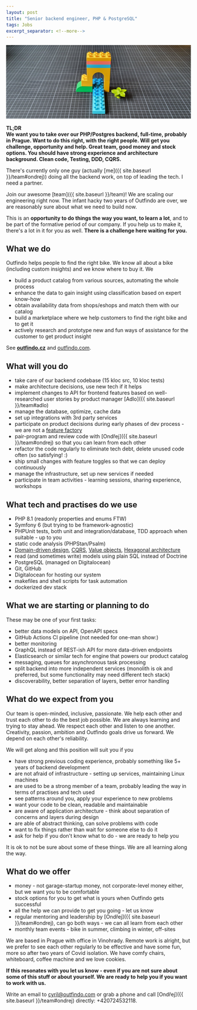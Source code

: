 ```yaml
---
layout: post
title: "Senior backend engineer, PHP & PostgreSQL"
tags: Jobs
excerpt_separator: <!--more-->
---
```


![Team](/assets/bricks/1.jpg)
<br>

**TL;DR**   
**We want you to take over our PHP/Postgres backend, full-time, probably in Prague. Want to do this right, with the right people. Will get you challenge, opportunity and help. Great team, good money and stock options. You should have strong experience and architecture background. Clean code, Testing, DDD, CQRS.**

<!--more-->

There's currently only one guy (actually [me]({{ site.baseurl }}/team#ondrej)) doing all the backend work, on top of leading the tech.
I need a partner.

Join our awesome [team]({{ site.baseurl }}/team)! We are scaling our engineering right now.
The infant hacky two years of Outfindo are over, we are reasonably sure about what we need to build now.

This is an **opportunity to do things the way you want, to learn a lot**, and to be part of the formative period of our company.
If you help us to make it, there's a lot in it for you as well. **There is a challenge here waiting for you.**

## What we do

Outfindo helps people to find the right bike. We know all about a bike (including custom insights) and we know where to buy it. We
* build a product catalog from various sources, automating the whole process
* enhance the data to gain insight using classification based on expert know-how
* obtain availability data from shops/eshops and match them with our catalog
* build a marketplace where we help customers to find the right bike and to get it
* actively research and prototype new and fun ways of assistance for the customer to get product insight

See **[outfindo.cz](https://outfindo.cz)** and [outfindo.com](https://outfindo.com).

## What will you do

* take care of our backend codebase (15 kloc src, 10 kloc tests)
* make architecture decisions, use new tech if it helps
* implement changes to API for frontend features based on well-researched user stories by product manager [Adlo]({{ site.baseurl }}/team#adlo)
* manage the database, optimize, cache data
* set up integrations with 3rd party services
* participate on product decisions during early phases of dev process - we are not a [feature factory](https://cutle.fish/blog/12-signs-youre-working-in-a-feature-factory)
* pair-program and review code with [Ondřej]({{ site.baseurl }}/team#ondrej) so that you can learn from each other
* refactor the code regularly to eliminate tech debt, delete unused code often (so satisfying! :)
* ship small changes with feature toggles so that we can deploy continuously
* manage the infrastructure, set up new services if needed
* participate in team activities - learning sessions, sharing experience, workshops

## What tech and practises do we use

* PHP 8.1 (readonly properties and enums FTW)
* Symfony 6 (but trying to be framework-agnostic)
* PHPUnit tests, both unit and integration/database, TDD approach when suitable - up to you
* static code analysis (PHPStan/Psalm)
* [Domain-driven design](https://martinfowler.com/tags/domain%20driven%20design.html), [CQRS](https://martinfowler.com/bliki/CQRS.html), [Value objects](https://martinfowler.com/bliki/ValueObject.html), [Hexagonal architecture](https://matthiasnoback.nl/2017/07/layers-ports-and-adapters-part-1-introduction/)
* read (and sometimes write) models using plain SQL instead of Doctrine
* PostgreSQL (managed on Digitalocean)
* Git, GitHub
* Digitalocean for hosting our system
* makefiles and shell scripts for task automation
* dockerized dev stack

## What we are starting or planning to do

These may be one of your first tasks:
* better data models on API, OpenAPI specs
* GitHub Actions CI pipeline (not needed for one-man show:)
* better monitoring
* GraphQL instead of REST-ish API for more data-driven endpoints
* Elasticsearch or similar tech for engine that powers our product catalog
* messaging, queues for asynchronous task processing
* split backend into more independent services (monolith is ok and preferred, but some functionality may need different tech stack)
* discoverability, better separation of layers, better error handling

## What do we expect from you

Our team is open-minded, inclusive, passionate. We help each other and trust each other to do the best job possible.
We are always learning and trying to stay ahead. We respect each other and listen to one another.
Creativity, passion, ambition and Outfindo goals drive us forward. We depend on each other's reliability.

We will get along and this position will suit you if you

* have strong previous coding experience, probably something like 5+ years of backend development
* are not afraid of infrastructure - setting up services, maintaining Linux machines
* are used to be a strong member of a team, probably leading the way in terms of practises and tech used
* see patterns around you, apply your experience to new problems
* want your code to be clean, readable and maintainable
* are aware of application architecture - think about separation of concerns and layers during design
* are able of abstract thinking, can solve problems with code
* want to fix things rather than wait for someone else to do it
* ask for help if you don't know what to do - we are ready to help you

It is ok to not be sure about some of these things. We are all learning along the way.


## What do we offer

* money - not garage-startup money, not corporate-level money either, but we want you to be comfortable
* stock options for you to get what is yours when Outfindo gets successful
* all the help we can provide to get you going - let us know
* regular mentoring and leadership by [Ondřej]({{ site.baseurl }}/team#ondrej), can go both ways - we can all learn from each other
* monthly team events - bike in summer, climbing in winter, off-sites

We are based in Prague with office in Vinohrady.
Remote work is alright, but we prefer to see each other regularly to be effective and have some fun, more so after two years of Covid isolation.
We have comfy chairs, whiteboard, coffee machine and we love cookies.

**If this resonates with you let us know - even if you are not sure about some of this stuff or about yourself. We are ready to help you if you want to work with us.**

Write an email to [cyril@outfindo.com](mailto:cyril@outfindo.com) or grab a phone and call [Ondřej]({{ site.baseurl }}/team#ondrej) directly: +420724532118.
